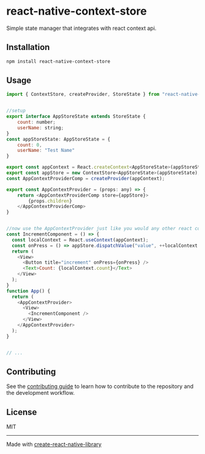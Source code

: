 # react-native-context-store
Simple state manager that integrates with react context api.

## Installation

```sh
npm install react-native-context-store
```

## Usage

```js
import { ContextStore, createProvider, StoreState } from "react-native-context-store";


//setup
export interface AppStoreState extends StoreState {
    count: number;
    userName: string;
}
const appStoreState: AppStoreState = {
    count: 0,
    userName: "Test Name"
}

export const appContext = React.createContext<AppStoreState>(appStoreState);
export const appStore = new ContextStore<AppStoreState>(appStoreState);
const AppContextProviderComp = createProvider(appContext);

export const AppContextProvider = (props: any) => {
    return <AppContextProviderComp store={appStore}>
        {props.children}
    </AppContextProviderComp>
}


//now use the AppContextProvider just like you would any other react context provider.
const IncrementComponent = () => {
  const localContext = React.useContext(appContext);
  const onPress = () => appStore.dispatchValue("value", ++localContext.count); //you can also use appStore.dispatch(newState) to update all values.
  return (
    <View>
      <Button title="increment" onPress={onPress} />
      <Text>Count: {localContext.count}</Text>
    </View>
  );
}
function App() {
  return (
    <AppContextProvider>
      <View>
        <IncrementComponent />
      </View>
    </AppContextProvider>
  );
}


// ...
```

## Contributing

See the [contributing guide](CONTRIBUTING.md) to learn how to contribute to the repository and the development workflow.

## License

MIT

---

Made with [create-react-native-library](https://github.com/callstack/react-native-builder-bob)
